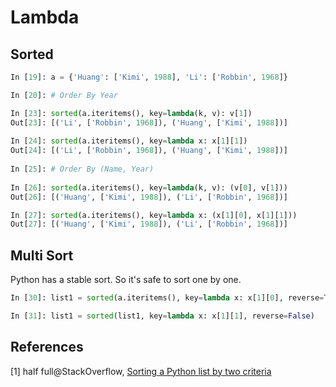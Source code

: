 # Lambda

##  Sorted

```python
In [19]: a = {'Huang': ['Kimi', 1988], 'Li': ['Robbin', 1968]}

In [20]: # Order By Year

In [23]: sorted(a.iteritems(), key=lambda(k, v): v[1])
Out[23]: [('Li', ['Robbin', 1968]), ('Huang', ['Kimi', 1988])]
    
In [24]: sorted(a.iteritems(), key=lambda x: x[1][1])
Out[24]: [('Li', ['Robbin', 1968]), ('Huang', ['Kimi', 1988])]
    
In [25]: # Order By (Name, Year)
    
In [26]: sorted(a.iteritems(), key=lambda(k, v): (v[0], v[1]))
Out[26]: [('Huang', ['Kimi', 1988]), ('Li', ['Robbin', 1968])]

In [27]: sorted(a.iteritems(), key=lambda x: (x[1][0], x[1][1]))
Out[27]: [('Huang', ['Kimi', 1988]), ('Li', ['Robbin', 1968])]
```

## Multi Sort

Python has a stable sort. So it's safe to sort one by one.

```python
In [30]: list1 = sorted(a.iteritems(), key=lambda x: x[1][0], reverse=True)

In [31]: list1 = sorted(list1, key=lambda x: x[1][1], reverse=False)
```

## References

[1] half full@StackOverflow, [Sorting a Python list by two criteria](http://stackoverflow.com/questions/5212870/sorting-a-python-list-by-two-criteria)